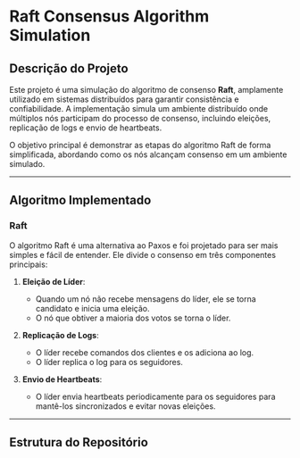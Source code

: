 # **Raft Consensus Algorithm Simulation**

## **Descrição do Projeto**
Este projeto é uma simulação do algoritmo de consenso **Raft**, amplamente utilizado em sistemas distribuídos para garantir consistência e confiabilidade. A implementação simula um ambiente distribuído onde múltiplos nós participam do processo de consenso, incluindo eleições, replicação de logs e envio de heartbeats.

O objetivo principal é demonstrar as etapas do algoritmo Raft de forma simplificada, abordando como os nós alcançam consenso em um ambiente simulado.

---

## **Algoritmo Implementado**
### **Raft**
O algoritmo Raft é uma alternativa ao Paxos e foi projetado para ser mais simples e fácil de entender. Ele divide o consenso em três componentes principais:

1. **Eleição de Líder**:
   - Quando um nó não recebe mensagens do líder, ele se torna candidato e inicia uma eleição.
   - O nó que obtiver a maioria dos votos se torna o líder.

2. **Replicação de Logs**:
   - O líder recebe comandos dos clientes e os adiciona ao log.
   - O líder replica o log para os seguidores.

3. **Envio de Heartbeats**:
   - O líder envia heartbeats periodicamente para os seguidores para mantê-los sincronizados e evitar novas eleições.

---

## **Estrutura do Repositório**
